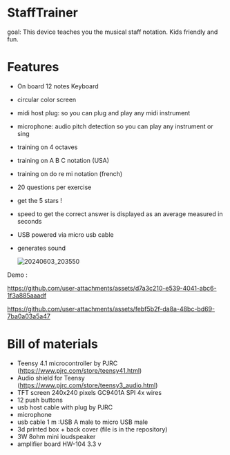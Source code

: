 # StaffTrainer

goal: This device teaches you the musical staff notation.
Kids friendly and fun.

# Features
* On board 12 notes Keyboard
* circular color screen
* midi host plug: so you can plug and play any midi instrument
* microphone: audio pitch detection so you can play any instrument or sing
* training on 4 octaves
* training on A B C notation (USA)
* training on do re mi notation (french)
* 20 questions per exercise
* get the 5 stars !
* speed to get the correct answer is displayed as an average measured in seconds
* USB powered via micro usb cable
* generates sound


  ![20240603_203550](https://github.com/user-attachments/assets/a966fabd-dfae-45da-9099-98236aba14e7)

Demo :


https://github.com/user-attachments/assets/d7a3c210-e539-4041-abc6-1f3a885aaadf



https://github.com/user-attachments/assets/febf5b2f-da8a-48bc-bd69-7ba0a03a5a47

# Bill of materials
* Teensy 4.1 microcontroller by PJRC (https://www.pjrc.com/store/teensy41.html)
* Audio shield for Teensy (https://www.pjrc.com/store/teensy3_audio.html)
* TFT screen 240x240 pixels GC9401A SPI 4x wires
* 12 push buttons
* usb host cable with plug by PJRC
* microphone
* usb cable 1 m :USB A male to micro USB male
* 3d printed box + back cover (file is in the repository)
* 3W 8ohm mini loudspeaker
* amplifier board HW-104 3.3 v
